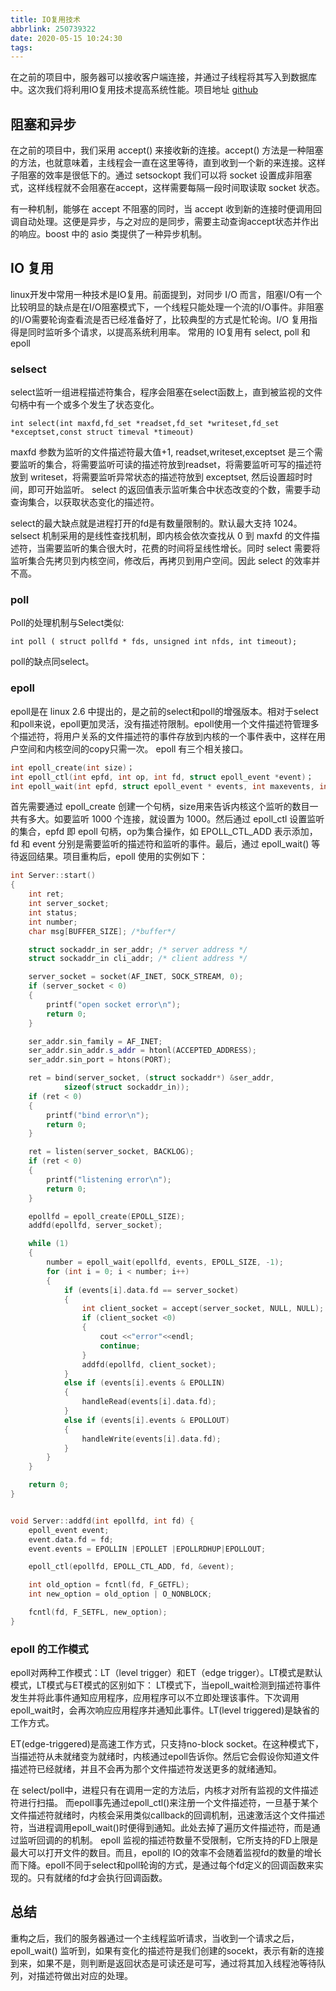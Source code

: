 ```yaml
---
title: IO复用技术
abbrlink: 250739322
date: 2020-05-15 10:24:30
tags:
---
```

在之前的项目中，服务器可以接收客户端连接，并通过子线程将其写入到数据库中。这次我们将利用IO复用技术提高系统性能。项目地址 [github](https://github.com/mequanwei/wServer)
<!--more-->

## 阻塞和异步
在之前的项目中，我们采用 accept() 来接收新的连接。accept() 方法是一种阻塞的方法，也就意味着，主线程会一直在这里等待，直到收到一个新的来连接。这样子阻塞的效率是很低下的。通过 setsockopt 我们可以将 socket 设置成非阻塞式，这样线程就不会阻塞在accept，这样需要每隔一段时间取读取 
socket 状态。

有一种机制，能够在 accept 不阻塞的同时，当 accept 收到新的连接时便调用回调自动处理。这便是异步，与之对应的是同步，需要主动查询accept状态并作出的响应。boost 中的 asio 类提供了一种异步机制。

## IO 复用
linux开发中常用一种技术是IO复用。前面提到，对同步 I/O 而言，阻塞I/O有一个比较明显的缺点是在I/O阻塞模式下，一个线程只能处理一个流的I/O事件。非阻塞的I/O需要轮询查看流是否已经准备好了，比较典型的方式是忙轮询。I/O 复用指得是同时监听多个请求，以提高系统利用率。
常用的 IO复用有 select, poll 和 epoll
### selsect
 select监听一组进程描述符集合，程序会阻塞在select函数上，直到被监视的文件句柄中有一个或多个发生了状态变化。
 
 ```
 int select(int maxfd,fd_set *readset,fd_set *writeset,fd_set *exceptset,const struct timeval *timeout)
 ```
maxfd 参数为监听的文件描述符最大值+1, readset,writeset,exceptset 是三个需要监听的集合，将需要监听可读的描述符放到readset，将需要监听可写的描述符放到 writeset，将需要监听异常状态的描述符放到 exceptset, 然后设置超时时间，即可开始监听。
select 的返回值表示监听集合中状态改变的个数，需要手动查询集合，以获取状态变化的描述符。

select的最大缺点就是进程打开的fd是有数量限制的。默认最大支持 1024。selsect 机制采用的是线性查找机制，即内核会依次查找从 0 到 maxfd 的文件描述符，当需要监听的集合很大时，花费的时间将呈线性增长。同时 select 需要将监听集合先拷贝到内核空间，修改后，再拷贝到用户空间。因此 select 的效率并不高。

### poll
Poll的处理机制与Select类似:
```
int poll ( struct pollfd * fds, unsigned int nfds, int timeout);
```
poll的缺点同select。

### epoll
epoll是在 linux 2.6 中提出的，是之前的select和poll的增强版本。相对于select和poll来说，epoll更加灵活，没有描述符限制。epoll使用一个文件描述符管理多个描述符，将用户关系的文件描述符的事件存放到内核的一个事件表中，这样在用户空间和内核空间的copy只需一次。 epoll 有三个相关接口。
```c++
int epoll_create(int size)；
int epoll_ctl(int epfd, int op, int fd, struct epoll_event *event)；
int epoll_wait(int epfd, struct epoll_event * events, int maxevents, int timeout);
```
首先需要通过 epoll_create 创建一个句柄，size用来告诉内核这个监听的数目一共有多大。如要监听 1000 个连接，就设置为 1000。然后通过 epoll_ctl 设置监听的集合，epfd 即 epoll 句柄，op为集合操作，如 EPOLL_CTL_ADD 表示添加，fd 和 event 分别是需要监听的描述符和监听的事件。最后，通过 epoll_wait() 等待返回结果。项目重构后，epoll 使用的实例如下：
```c++
int Server::start()
{
	int ret;
	int server_socket;
	int status;
    int number;
	char msg[BUFFER_SIZE]; /*buffer*/

	struct sockaddr_in ser_addr; /* server address */
	struct sockaddr_in cli_addr; /* client address */

	server_socket = socket(AF_INET, SOCK_STREAM, 0);
	if (server_socket < 0)
	{
		printf("open socket error\n");
		return 0;
	}

	ser_addr.sin_family = AF_INET;
	ser_addr.sin_addr.s_addr = htonl(ACCEPTED_ADDRESS);
	ser_addr.sin_port = htons(PORT);

	ret = bind(server_socket, (struct sockaddr*) &ser_addr,
			sizeof(struct sockaddr_in));
	if (ret < 0)
	{
		printf("bind error\n");
		return 0;
	}

	ret = listen(server_socket, BACKLOG);
	if (ret < 0)
	{
		printf("listening error\n");
		return 0;
	}

	epollfd = epoll_create(EPOLL_SIZE);	
	addfd(epollfd, server_socket);

	while (1)
	{
		number = epoll_wait(epollfd, events, EPOLL_SIZE, -1);
		for (int i = 0; i < number; i++)
		{
			if (events[i].data.fd == server_socket)
			{
				int client_socket = accept(server_socket, NULL, NULL);  //第二三个参数用记录连接的客户端状态
				if (client_socket <0)
				{
					cout <<"error"<<endl;
					continue;
				}
				addfd(epollfd, client_socket);
			}
			else if (events[i].events & EPOLLIN)
			{
				handleRead(events[i].data.fd);
			}
			else if (events[i].events & EPOLLOUT)
			{
				handleWrite(events[i].data.fd);
			}
		}
	}

	return 0;
}


void Server::addfd(int epollfd, int fd) {
    epoll_event event;
    event.data.fd = fd;
    event.events = EPOLLIN |EPOLLET |EPOLLRDHUP|EPOLLOUT;

    epoll_ctl(epollfd, EPOLL_CTL_ADD, fd, &event);

    int old_option = fcntl(fd, F_GETFL);
    int new_option = old_option | O_NONBLOCK;

    fcntl(fd, F_SETFL, new_option);
}
```

### epoll 的工作模式
epoll对两种工作模式：LT（level trigger）和ET（edge trigger）。LT模式是默认模式，LT模式与ET模式的区别如下：
LT模式下，当epoll_wait检测到描述符事件发生并将此事件通知应用程序，应用程序可以不立即处理该事件。下次调用epoll_wait时，会再次响应应用程序并通知此事件。LT(level triggered)是缺省的工作方式。

ET(edge-triggered)是高速工作方式，只支持no-block socket。在这种模式下，当描述符从未就绪变为就绪时，内核通过epoll告诉你。然后它会假设你知道文件描述符已经就绪，并且不会再为那个文件描述符发送更多的就绪通知。

在 select/poll中，进程只有在调用一定的方法后，内核才对所有监视的文件描述符进行扫描。
而epoll事先通过epoll_ctl()来注册一个文件描述符，一旦基于某个文件描述符就绪时，内核会采用类似callback的回调机制，迅速激活这个文件描述符，当进程调用epoll_wait()时便得到通知。此处去掉了遍历文件描述符，而是通过监听回调的的机制。
epoll 监视的描述符数量不受限制，它所支持的FD上限是最大可以打开文件的数目。而且，epoll的 IO的效率不会随着监视fd的数量的增长而下降。epoll不同于select和poll轮询的方式，是通过每个fd定义的回调函数来实现的。只有就绪的fd才会执行回调函数。


## 总结
重构之后，我们的服务器通过一个主线程监听请求，当收到一个请求之后，epoll_wait() 监听到，如果有变化的描述符是我们创建的socekt，表示有新的连接到来，如果不是，则判断是返回状态是可读还是可写，通过将其加入线程池等待队列，对描述符做出对应的处理。


